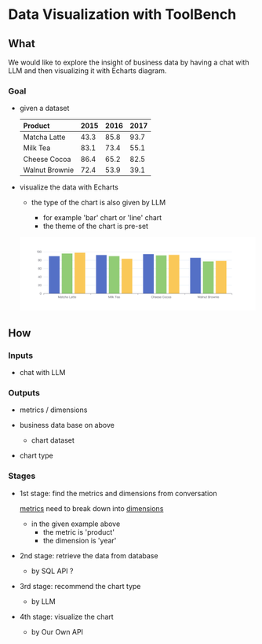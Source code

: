 # Data Visualization with ToolBench

## What

We would like to explore the insight of business data by having a chat with LLM and then visualizing it with Echarts diagram.

### Goal

- given a dataset

  | Product        | 2015 | 2016 | 2017 |
  | -------------- | ---- | ---- | ---- |
  | Matcha Latte   | 43.3 | 85.8 | 93.7 |
  | Milk Tea       | 83.1 | 73.4 | 55.1 |
  | Cheese Cocoa   | 86.4 | 65.2 | 82.5 |
  | Walnut Brownie | 72.4 | 53.9 | 39.1 |

- visualize the data with Echarts

  - the type of the chart is also given by LLM

    - for example 'bar' chart or 'line' chart
    - the theme of the chart is pre-set

  ![dataset](./assets/dataset.png)

## How

### Inputs

- chat with LLM

### Outputs

- metrics / dimensions

- business data base on above

  - chart dataset

- chart type

### Stages

- 1st stage: find the metrics and dimensions from conversation

  [metrics](https://developers.google.com/analytics/devguides/reporting/core/v3/reference#metrics) need to break down into [dimensions](https://developers.google.com/analytics/devguides/reporting/core/v3/reference#dimensions)

  - in the given example above
    - the metric is 'product'
    - the dimension is 'year'

- 2nd stage: retrieve the data from database

  - by SQL API ?

- 3rd stage: recommend the chart type

  - by LLM

- 4th stage: visualize the chart

  - by Our Own API
